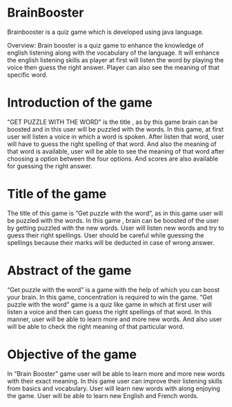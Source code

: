 # BrainBooster
Brainbooster is a quiz game which is developed using java language. 

Overview:
Brain booster is a quiz game to enhance the knowledge of english listening along with the vocabulary of the language.
It will enhance the english listening skills as player at first will listen the word by playing the voice then guess the right answer.
Player can also see the meaning of that specific word.

# Introduction of the game
“GET PUZZLE WITH THE WORD” is the title , as by this game brain can be boosted and in this user will be puzzled with the words.
In this game, at first user will listen a voice in which a word is spoken.
After listen that word, user will have to guess the right spelling of that word.
And also the meaning of that word is available, user will be able to see the meaning of that word after choosing a option between the four options.
And scores are also available for guessing the right answer.

# Title of the game
The title of this game is “Get puzzle with the word”, as in this game user will be puzzled with the words.
In this game , brain can be boosted of the user by getting puzzled with the new words.
User will listen new words and try to guess their right spellings.
User should be careful while guessing the spellings because their marks will be deducted in case of wrong answer.

# Abstract of the game
“Get puzzle with the word” is a game with the help of which you can boost your brain.
In this game, concentration is required to win the game.
“Get puzzle with the word” game is a quiz like game in which at first user will listen a voice and then can guess the right spellings of that word.
In this manner, user will be able to learn more and more new words.
And also user will be able to check the right meaning of that particular word.

# Objective of the game
In “Brain Booster” game user will be able to learn more and more new words with their exact meaning.
In this game user can improve their listening skills from basics and vocabulary.
User will learn new words with along enjoying the game.
User will be able to learn new English and French words.
